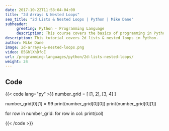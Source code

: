 ```yaml
---
date: 2017-10-22T11:58:04-04:00
title: "2d Arrays & Nested Loops"
seo_title: "2d Lists & Nested Loops | Python | Mike Dane"
subheader:
     greeting: Python - Programming Language
     description: This course covers the basics of programming in Python. Work your way through the videos and we'll teach you everything you need to know to start your programming journey!
description: This tutorial covers 2d lists & nested loops in Python.
author: Mike Dane
image: 2d-arrays-&-nested-loops.png
video: B5GhlXhDfoE
url: /programming-languages/python/2d-lists-nested-loops/
weight: 24
---
```


## Code

{{< code lang="py" >}}
number_grid = [ [1, 2], [3, 4] ]

number_grid[0][1] = 99
print(number_grid[0][0])
print(number_grid[0][1])

for row in number_grid:
     for row in col:
          print(col)

{{< /code >}}